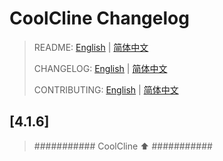 # CoolCline Changelog
> README: [English](README.md) | [简体中文](README_zh.md)
>
> CHANGELOG: [English](CHANGELOG.md) | [简体中文](CHANGELOG_zh.md)
>
> CONTRIBUTING: [English](CONTRIBUTING.md) | [简体中文](CONTRIBUTING_zh.md)

## [4.1.6]

> ########### CoolCline ⬆️ ###########
